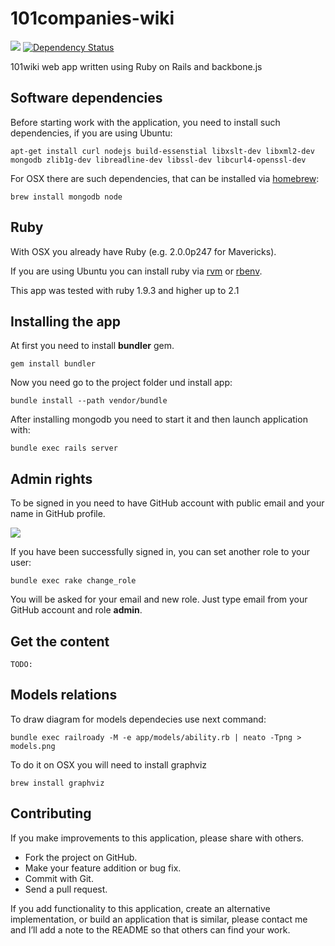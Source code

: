 # 101companies-wiki

[![](https://codeclimate.com/github/101companies/101rails.png)](https://codeclimate.com/github/101companies/101rails) [![Dependency Status](http://www.versioneye.com/user/projects/51b5a94f83548c000200dda1/badge.png)](http://www.versioneye.com/user/projects/51b5a94f83548c000200dda1)

101wiki web app written using Ruby on Rails and backbone.js

## Software dependencies

Before starting work with the application, you need to install such dependencies, if you are using Ubuntu:

    apt-get install curl nodejs build-essenstial libxslt-dev libxml2-dev mongodb zlib1g-dev libreadline-dev libssl-dev libcurl4-openssl-dev

For OSX there are such dependencies, that can be installed via [homebrew](http://brew.sh/):

    brew install mongodb node

## Ruby

With OSX you already have Ruby (e.g. 2.0.0p247 for Mavericks).

If you are using Ubuntu you can install ruby via [rvm](http://rvm.io) or [rbenv](https://github.com/sstephenson/rbenv/).

This app was tested with ruby 1.9.3 and higher up to 2.1

## Installing the app

At first you need to install **bundler** gem.

    gem install bundler

Now you need go to the project folder und install app:

    bundle install --path vendor/bundle

After installing mongodb you need to start it and then launch application with:

    bundle exec rails server

## Admin rights

To be signed in you need to have GitHub account with public email and your name in GitHub profile.

![](http://101companies.org/assets/github-public-email-3ed71b5549eed5cd7235804f3e0054f9.png)

If you have been successfully signed in, you can set another role to your user:

    bundle exec rake change_role

You will be asked for your email and new role. Just type email from your GitHub account and role **admin**.

## Get the content

    TODO:

## Models relations

To draw diagram for models dependecies use next command:

    bundle exec railroady -M -e app/models/ability.rb | neato -Tpng > models.png

To do it on OSX you will need to install graphviz

    brew install graphviz

## Contributing

If you make improvements to this application, please share with others.

*   Fork the project on GitHub.
*   Make your feature addition or bug fix.
*   Commit with Git.
*   Send a pull request.

If you add functionality to this application, create an alternative implementation, or build an application that is similar, please contact me and I’ll add a note to the README so that others can find your work.
